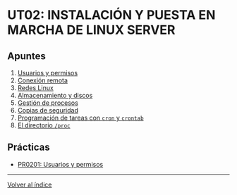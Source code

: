 # UT02: INSTALACIÓN Y PUESTA EN MARCHA DE LINUX SERVER

## Apuntes

1. [Usuarios y permisos](./apuntes/1_usuarios_permisos.md)
2. [Conexión remota](./apuntes/2_conexion_remota.md)
3. [Redes Linux](./apuntes/3_redes_linux.md)
4. [Almacenamiento y discos](./apuntes/4_almacenamiento_discos.md)
5. [Gestión de procesos](./apuntes/5_procesos.md)
6. [Copias de seguridad](./apuntes/6_copias_de_seguridad.md)
7. [Programación de tareas con `cron` y `crontab`]()
8. [El directorio `/proc`]()

## Prácticas

- [PR0201: Usuarios y permisos](./practicas/pr0201_usuarios_permisos.md)


--- 

[Volver al índice](../index.md)